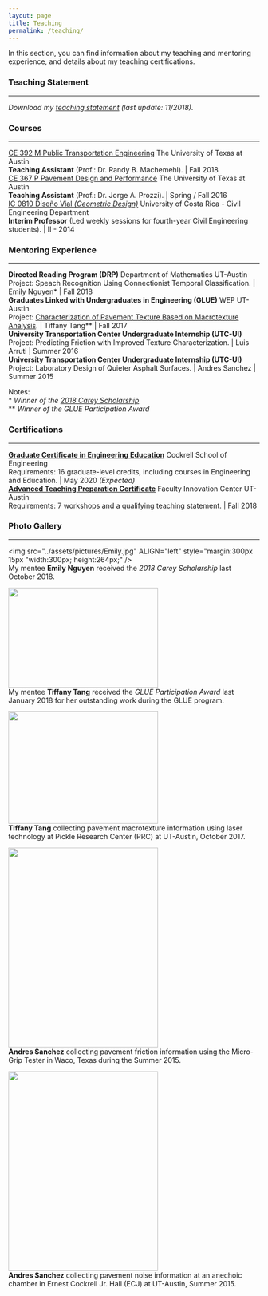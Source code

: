 ```yaml
---
layout: page
title: Teaching
permalink: /teaching/
---
```


In this section, you can find information about my teaching and mentoring experience, and details about my teaching certifications.

### Teaching Statement
___
<i>Download my [teaching statement](/downloads/teaching_statement.pdf) (last update: 11/2018).</i>

### Courses
___

[CE 392 M Public Transportation Engineering](/downloads/2018_syllabus.pdf) The University of Texas at Austin <br><b>Teaching Assistant</b> (Prof.: Dr. Randy B. Machemehl). | Fall 2018 <br>
[CE 367 P Pavement Design and Performance](/downloads/2016_syllabus.pdf) The University of Texas at Austin <br><b>Teaching Assistant</b> (Prof.: Dr. Jorge A. Prozzi). | Spring / Fall 2016 <br>
[IC 0810 Diseño Vial <i>(Geometric Design)</i>](/downloads/2014_programa.pdf) University of Costa Rica - Civil Engineering Department <br><b>Interim Professor</b> (Led weekly sessions for fourth-year Civil Engineering students). | II - 2014 <br>

### Mentoring Experience
___

<b>Directed Reading Program (DRP)</b> Department of Mathematics UT-Austin<br> Project: Speach Recognition Using Connectionist Temporal Classification. | Emily Nguyen*  | Fall 2018<br>
<b>Graduates Linked with Undergraduates in Engineering (GLUE)</b> WEP UT-Austin<br> Project: [Characterization of Pavement Texture Based on Macrotexture Analysis](/downloads/2017_GLUE.pdf). | Tiffany Tang** | Fall 2017<br>
<b>University Transportation Center Undergraduate Internship (UTC-UI)</b><br> Project: Predicting Friction with Improved Texture Characterization. | Luis Arruti | Summer 2016<br>
<b>University Transportation Center Undergraduate Internship (UTC-UI)</b><br> Project: Laboratory Design of Quieter Asphalt Surfaces. | Andres Sanchez | Summer 2015

Notes:<br>
*<i>   Winner of the [2018 Carey Scholarship](https://www.ices.utexas.edu/about/news/531/)</i><br>
** <i>Winner of the GLUE Participation Award</i>


### Certifications
___

<b>[Graduate Certificate in Engineering Education](http://www.engr.utexas.edu/graduate/certificate-engineering-education)</b> Cockrell School of Engineering<br>Requirements: 16 graduate-level credits, including courses in Engineering and Education. | May 2020 <i>(Expected)</i> <br>
<b>[Advanced Teaching Preparation Certificate](https://facultyinnovate.utexas.edu/gsd)</b> Faculty Innovation Center UT-Austin<br>Requirements: 7 workshops and a qualifying teaching statement. | Fall 2018<br>

### Photo Gallery
___

<img src="../assets/pictures/Emily.jpg" 
ALIGN="left" style="margin:300px 15px "width:300px; height:264px;"
/>
<br>
My mentee <b>Emily Nguyen</b> received the <i>2018 Carey Scholarship</i> last October 2018.

<img src="../assets/pictures/Tiffany_1.jpg" 
ALIGN="center" style="width:300px; height:200px;"
/>
<br>
My mentee <b>Tiffany Tang</b> received the <i>GLUE Participation Award</i> last January 2018 for her outstanding work during the GLUE program.

<img src="../assets/pictures/Tiffany_2.jpg" 
ALIGN="center" style="width:300px; height:225px;"
/>
<br>
<b>Tiffany Tang</b> collecting pavement macrotexture information using laser technology at Pickle Research Center (PRC) at UT-Austin, October 2017.

<img src="../assets/pictures/Andy_1.jpg" 
ALIGN="center" style="width:300px; height:400px;"
/>
<br>
<b>Andres Sanchez</b> collecting pavement friction information using the Micro-Grip Tester in Waco, Texas during the Summer 2015.

<img src="../assets/pictures/Andy_2.jpg" 
ALIGN="center" style="width:300px; height:400px;"
/>
<br>
<b>Andres Sanchez</b> collecting pavement noise information at an anechoic chamber in Ernest Cockrell Jr. Hall (ECJ) at UT-Austin, Summer 2015.

